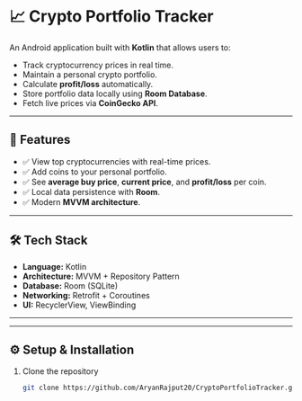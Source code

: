 # 📈 Crypto Portfolio Tracker

An Android application built with **Kotlin** that allows users to:
- Track cryptocurrency prices in real time.
- Maintain a personal crypto portfolio.
- Calculate **profit/loss** automatically.
- Store portfolio data locally using **Room Database**.
- Fetch live prices via **CoinGecko API**.

---

## 🚀 Features
- ✅ View top cryptocurrencies with real-time prices.
- ✅ Add coins to your personal portfolio.
- ✅ See **average buy price**, **current price**, and **profit/loss** per coin.
- ✅ Local data persistence with **Room**.
- ✅ Modern **MVVM architecture**.

---

## 🛠️ Tech Stack
- **Language:** Kotlin  
- **Architecture:** MVVM + Repository Pattern  
- **Database:** Room (SQLite)  
- **Networking:** Retrofit + Coroutines  
- **UI:** RecyclerView, ViewBinding  

---


---

## ⚙️ Setup & Installation
1. Clone the repository  
   ```sh
   git clone https://github.com/AryanRajput20/CryptoPortfolioTracker.git
